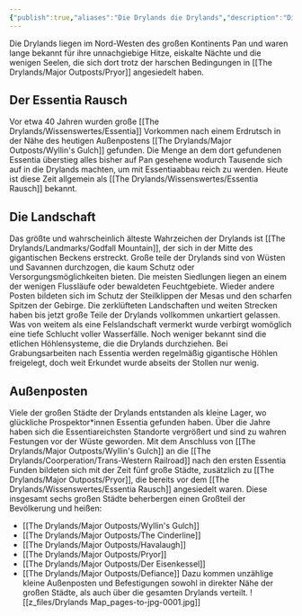 ```yaml
---
{"publish":true,"aliases":"Die Drylands die Drylands","description":"Die Drylands","created":"2025-08-13T20:49:21.305+02:00","modified":"2025-08-13T20:59:15.461+02:00","cssclasses":""}
---
```



Die Drylands liegen im Nord-Westen des großen Kontinents Pan und waren lange bekannt für ihre unnachgiebige Hitze, eiskalte Nächte und die wenigen Seelen, die sich dort trotz der harschen Bedingungen in [[The Drylands/Major Outposts/Pryor]] angesiedelt haben.
## Der Essentia Rausch
Vor etwa 40 Jahren wurden große [[The Drylands/Wissenswertes/Essentia]] Vorkommen nach einem Erdrutsch in der Nähe des heutigen Außenpostens [[The Drylands/Major Outposts/Wyllin's Gulch]] gefunden. Die Menge an dem dort gefundenen Essentia überstieg alles bisher auf Pan gesehene wodurch Tausende sich auf in die Drylands machten, um mit Essentiaabbau reich zu werden. Heute ist diese Zeit allgemein als [[The Drylands/Wissenswertes/Essentia Rausch]] bekannt.
## Die Landschaft
Das größte und wahrscheinlich älteste Wahrzeichen der Drylands ist [[The Drylands/Landmarks/Godfall Mountain]], der sich in der Mitte des gigantischen Beckens erstreckt. Große teile der Drylands sind von Wüsten und Savannen durchzogen, die kaum Schutz oder Versorgungsmöglichkeiten bieten. Die meisten Siedlungen liegen an einem der wenigen Flussläufe oder bewaldeten Feuchtgebiete. Wieder andere Posten bildeten sich im Schutz der Steilklippen der Mesas und den scharfen Spitzen der Gebirge.
Die zerklüfteten Landschaften und weiten Strecken haben bis jetzt große Teile der Drylands vollkommen unkartiert gelassen. Was von weitem als eine Felslandschaft vermerkt wurde verbirgt womöglich eine tiefe Schlucht voller Wasserfälle. Noch weniger bekannt sind die etlichen Höhlensysteme, die die Drylands durchziehen. Bei Grabungsarbeiten nach Essentia werden regelmäßig gigantische Höhlen freigelegt, doch weit Erkundet wurde abseits der Stollen nur wenig.
## Außenposten
Viele der großen Städte der Drylands entstanden als kleine Lager, wo glückliche Prospektor\*innen Essentia gefunden haben. Über die Jahre haben sich die Essentiareichsten Standorte vergrößert und sind zu wahren Festungen vor der Wüste geworden. Mit dem Anschluss von [[The Drylands/Major Outposts/Wyllin's Gulch]] an die [[The Drylands/Coorperation/Trans-Western Railroad]] nach den ersten Essentia Funden bildeten sich mit der Zeit fünf große Städte, zusätzlich zu [[The Drylands/Major Outposts/Pryor]], die bereits vor dem [[The Drylands/Wissenswertes/Essentia Rausch]] angesiedelt waren. Diese insgesamt sechs großen Städte beherbergen einen Großteil der Bevölkerung und heißen:
- [[The Drylands/Major Outposts/Wyllin's Gulch]]
- [[The Drylands/Major Outposts/The Cinderline]]
- [[The Drylands/Major Outposts/Havalaugh]]
- [[The Drylands/Major Outposts/Pryor]]
- [[The Drylands/Major Outposts/Der Eisenkessel]]
- [[The Drylands/Major Outposts/Defiance]]
Dazu kommen unzählige kleine Außenposten und Befestigungen sowohl in direkter Nähe der großen Städte, als auch über die gesamten Drylands verteilt.
![[z_files/Drylands Map_pages-to-jpg-0001.jpg]]